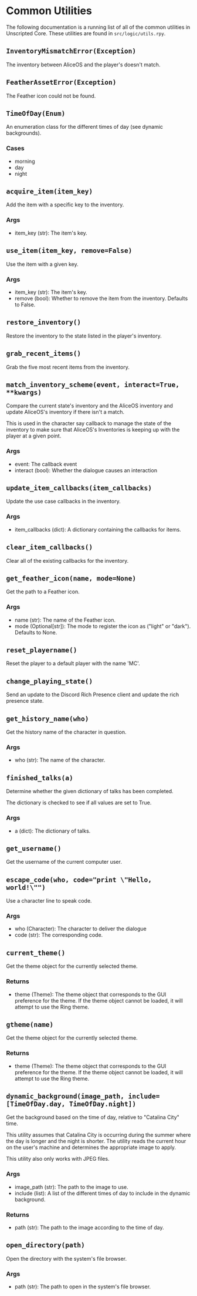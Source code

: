 # Common Utilities

The following documentation is a running list of all of the common utilities in Unscripted Core. These utilities are found in `src/logic/utils.rpy`.

## `InventoryMismatchError(Exception)`

The inventory between AliceOS and the player's doesn't match.

## `FeatherAssetError(Exception)`

The Feather icon could not be found.

## `TimeOfDay(Enum)`

An enumeration class for the different times of day (see dynamic backgrounds).

### Cases

- morning
- day
- night

## `acquire_item(item_key)`

Add the item with a specific key to the inventory.

### Args

- item_key (str): The item's key.

## `use_item(item_key, remove=False)`

Use the item with a given key.

### Args

- item_key (str): The item's key.
- remove (bool): Whether to remove the item from the inventory. Defaults to False.

## `restore_inventory()`

Restore the inventory to the state listed in the player's
inventory.

## `grab_recent_items()`

Grab the five most recent items from the inventory.

## `match_inventory_scheme(event, interact=True, **kwargs)`

Compare the current state's inventory and the AliceOS inventory and update AliceOS's inventory if there isn't a match.

This is used in the character say callback to manage the state of the inventory to make sure that AliceOS's Inventories is keeping up with the player at a given point.

### Args

- event: The callback event
- interact (bool): Whether the dialogue causes an interaction

## `update_item_callbacks(item_callbacks)`

Update the use case callbacks in the inventory.

### Args

- item_callbacks (dict): A dictionary containing the callbacks for items.

## `clear_item_callbacks()`

Clear all of the existing callbacks for the inventory.

## `get_feather_icon(name, mode=None)`

Get the path to a Feather icon.

### Args

- name (str): The name of the Feather icon.
- mode (Optional[str]): The mode to register the icon as ("light" or "dark"). Defaults to None.

## `reset_playername()`

Reset the player to a default player with the name 'MC'.

## `change_playing_state()`

Send an update to the Discord Rich Presence client and update the rich presence state.

## `get_history_name(who)`

Get the history name of the character in question.

### Args

- who (str): The name of the character.

## `finished_talks(a)`

Determine whether the given dictionary of talks has been completed.

The dictionary is checked to see if all values are set to True.

### Args

- a (dict): The dictionary of talks.

## `get_username()`

Get the username of the current computer user.

## `escape_code(who, code="print \"Hello, world!\"")`

Use a character line to speak code.

### Args

- who (Character): The character to deliver the dialogue
- code (str): The corresponding code.

## `current_theme()`

Get the theme object for the currently selected theme.

### Returns

- theme (Theme): The theme object that corresponds to the GUI preference for the theme. If the theme object cannot be loaded, it will attempt to use the Ring theme.

## `gtheme(name)`

Get the theme object for the currently selected theme.

### Returns

- theme (Theme): The theme object that corresponds to the GUI preference for the theme. If the theme object cannot be loaded, it will attempt to use the Ring theme.

## `dynamic_background(image_path, include=[TimeOfDay.day, TimeOfDay.night])`

Get the background based on the time of day, relative to "Catalina City" time.

This utility assumes that Catalina City is occurring during the summer where the day is longer and the night is shorter. The utility reads the current hour on the user's machine and determines the appropriate image to apply.

This utility also only works with JPEG files.

### Args

- image_path (str): The path to the image to use.
- include (list): A list of the different times of day to include in the dynamic background.

### Returns

- path (str): The path to the image according to the time of day.

## `open_directory(path)`

Open the directory with the system's file browser.

### Args

- path (str): The path to open in the system's file browser.
